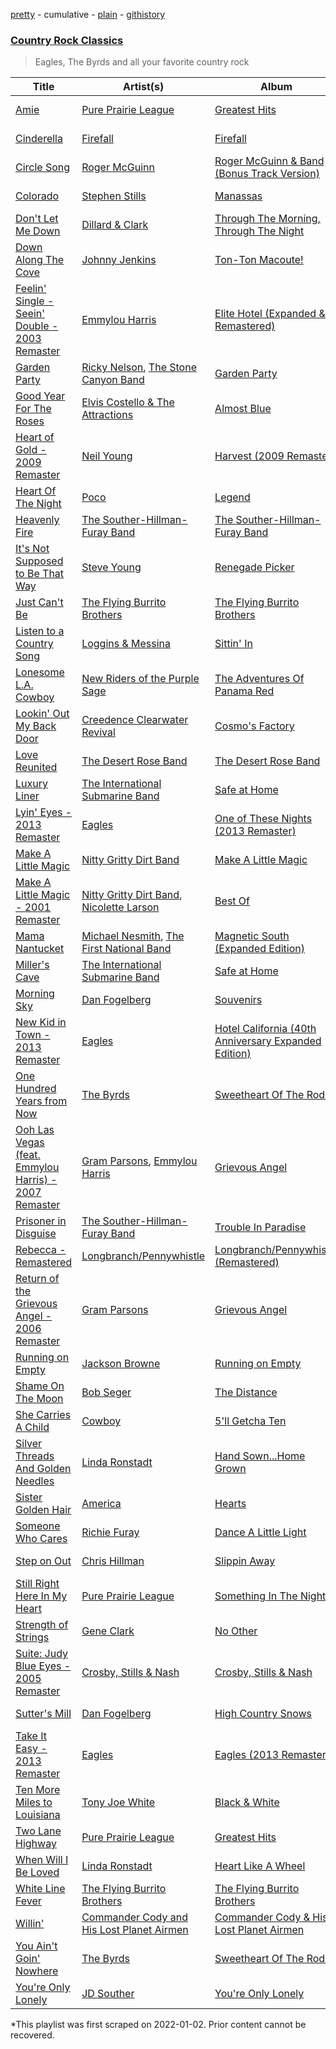 [pretty](/playlists/pretty/37i9dQZF1DX4bf0P6HTTom.md) - cumulative - [plain](/playlists/plain/37i9dQZF1DX4bf0P6HTTom) - [githistory](https://github.githistory.xyz/mackorone/spotify-playlist-archive/blob/main/playlists/plain/37i9dQZF1DX4bf0P6HTTom)

### [Country Rock Classics](https://open.spotify.com/playlist/5FqY2By8EsJ5wHYuLunZDA)

> Eagles, The Byrds and all your favorite country rock

| Title | Artist(s) | Album | Length | Added | Removed |
|---|---|---|---|---|---|
| [Amie](https://open.spotify.com/track/1mqydO6xMtyTPa8yo1SdVr) | [Pure Prairie League](https://open.spotify.com/artist/1MXwwmS2JpmsHZhdMeOL2s) | [Greatest Hits](https://open.spotify.com/album/41AdLTdErVUwftvr1dUVAf) | 4:20 | 2020-08-05 |  |
| [Cinderella](https://open.spotify.com/track/6nwlPs3mgpHYUJJ0ETPIXP) | [Firefall](https://open.spotify.com/artist/1tfXh4XxILEuMU2qZupFn8) | [Firefall](https://open.spotify.com/album/4AFZXGTZBMj0T1H20laj7o) | 3:36 | 2020-08-05 |  |
| [Circle Song](https://open.spotify.com/track/0A1Mc9xBNpbOV5JPWVSxzd) | [Roger McGuinn](https://open.spotify.com/artist/3ExrAwcOqgGjt9kFRwdM76) | [Roger McGuinn & Band \(Bonus Track Version\)](https://open.spotify.com/album/4B18e2isBj5VRpU4kEhDpc) | 3:03 | 2020-08-05 |  |
| [Colorado](https://open.spotify.com/track/6VyuVYEJnZmlEQ5GT9LQvT) | [Stephen Stills](https://open.spotify.com/artist/4WlSvDKaq1PA2Nr7cCIPxX) | [Manassas](https://open.spotify.com/album/427BvOYZQRjTHODnreiZCo) | 2:52 | 2020-08-05 |  |
| [Don't Let Me Down](https://open.spotify.com/track/1PsDNPG1j7ySpFpxjHB5xb) | [Dillard & Clark](https://open.spotify.com/artist/3QcM2tU8CDY3LyzvwCj1CI) | [Through The Morning, Through The Night](https://open.spotify.com/album/4iClwik4oQvlJ9wFujkmiQ) | 3:52 | 2020-08-05 |  |
| [Down Along The Cove](https://open.spotify.com/track/2jigzHqXdUlpAlmSeaVSeU) | [Johnny Jenkins](https://open.spotify.com/artist/3ghDyCR4DJVjwfcjNHUD27) | [Ton\-Ton Macoute!](https://open.spotify.com/album/5PCm5Bvheyg4QeuF5lfkum) | 3:25 | 2020-08-05 |  |
| [Feelin' Single \- Seein' Double \- 2003 Remaster](https://open.spotify.com/track/65J216Pxb4JOdiYVFIpLx7) | [Emmylou Harris](https://open.spotify.com/artist/5s6TJEuHTr9GR894wc6VfP) | [Elite Hotel \(Expanded & Remastered\)](https://open.spotify.com/album/312OEZO2boUMqdNMuuip6h) | 2:26 | 2020-08-05 |  |
| [Garden Party](https://open.spotify.com/track/7J5tyfg3OYVNR97KH66ovw) | [Ricky Nelson](https://open.spotify.com/artist/73sSFVlM6pkweLXE8qw1OS), [The Stone Canyon Band](https://open.spotify.com/artist/4VPrTgtrZqcXCy5nGYKDAe) | [Garden Party](https://open.spotify.com/album/76BrDrAEcQhjvXehCVMpWv) | 3:49 | 2020-08-05 |  |
| [Good Year For The Roses](https://open.spotify.com/track/4RZCoFsZHw9XvDZdv2jtkK) | [Elvis Costello & The Attractions](https://open.spotify.com/artist/4qmHkMxr6pTWh5Zo74odpH) | [Almost Blue](https://open.spotify.com/album/6Y234kkXewBp0CjanUQW3w) | 3:08 | 2020-08-05 |  |
| [Heart of Gold \- 2009 Remaster](https://open.spotify.com/track/1Q1b8eVkUPGlpSArl8JAVw) | [Neil Young](https://open.spotify.com/artist/6v8FB84lnmJs434UJf2Mrm) | [Harvest \(2009 Remaster\)](https://open.spotify.com/album/2l3QxNo4QubBNmVKxLeum0) | 3:07 | 2020-08-05 | 2022-01-29 |
| [Heart Of The Night](https://open.spotify.com/track/6fNID7koTl1dZBCs6FmK4E) | [Poco](https://open.spotify.com/artist/0fyqyjD7pbaVzbu94ylWQR) | [Legend](https://open.spotify.com/album/5pC3jEw11eiVY5Vi9z1ooi) | 4:54 | 2020-08-05 |  |
| [Heavenly Fire](https://open.spotify.com/track/0y9TcqNyeAQQjo7fVAMEXl) | [The Souther\-Hillman\-Furay Band](https://open.spotify.com/artist/7hbzXJ5K6AqdPnbUcCL1hL) | [The Souther\-Hillman\-Furay Band](https://open.spotify.com/album/3Yub0dxn8MQ8ZJjXiAJt8c) | 3:46 | 2020-08-05 |  |
| [It's Not Supposed to Be That Way](https://open.spotify.com/track/4jNBYAK1mPmgM66wZEx6rr) | [Steve Young](https://open.spotify.com/artist/4JzwsGHb8ZN03C7JauWsWH) | [Renegade Picker](https://open.spotify.com/album/6ri0hV7jR1ETLP5zRH4RGk) | 3:41 | 2020-08-05 |  |
| [Just Can't Be](https://open.spotify.com/track/0Ov9Hh2ygoGCkwTXMRYRcp) | [The Flying Burrito Brothers](https://open.spotify.com/artist/0rESpKEusFHxhW59MIf7eM) | [The Flying Burrito Brothers](https://open.spotify.com/album/6lx6e9GACcsSRjoipxeWh1) | 4:58 | 2020-08-05 |  |
| [Listen to a Country Song](https://open.spotify.com/track/5YEgs7DjcGk9pYP6l0u85h) | [Loggins & Messina](https://open.spotify.com/artist/7emRV8AluG3d4e5T0DZiK9) | [Sittin' In](https://open.spotify.com/album/1EtuN2j0AKVwsiqrddMtco) | 2:49 | 2020-08-05 |  |
| [Lonesome L.A\. Cowboy](https://open.spotify.com/track/6vOV8fmbk16LYgL2CQ64ih) | [New Riders of the Purple Sage](https://open.spotify.com/artist/2D3v3HJ9k3UzehaewnT3QA) | [The Adventures Of Panama Red](https://open.spotify.com/album/1O9T5fjUzGfSa609GiDEJY) | 4:03 | 2020-08-05 |  |
| [Lookin' Out My Back Door](https://open.spotify.com/track/3RTUfvRgq3pYTf7XY0FIcS) | [Creedence Clearwater Revival](https://open.spotify.com/artist/3IYUhFvPQItj6xySrBmZkd) | [Cosmo's Factory](https://open.spotify.com/album/4GLxEXWI3JiRKp6H7bfTIK) | 2:32 | 2020-08-05 |  |
| [Love Reunited](https://open.spotify.com/track/59kLqy6RhRKWFWFgdFSB63) | [The Desert Rose Band](https://open.spotify.com/artist/19FK6WGl1TLyFNsXXqTz8u) | [The Desert Rose Band](https://open.spotify.com/album/4Web53QnajhmXAA6PXK5ih) | 2:57 | 2020-08-05 |  |
| [Luxury Liner](https://open.spotify.com/track/69WQgn5cXFhtwbDGBHOzxS) | [The International Submarine Band](https://open.spotify.com/artist/6i8kpDUSsrOOhPHfNYhMeF) | [Safe at Home](https://open.spotify.com/album/3FNy8Kp7h2WoUngSfCNpMM) | 2:55 | 2020-08-05 |  |
| [Lyin' Eyes \- 2013 Remaster](https://open.spotify.com/track/5lQKRR3MdJLtAwNBiT8Cq0) | [Eagles](https://open.spotify.com/artist/0ECwFtbIWEVNwjlrfc6xoL) | [One of These Nights \(2013 Remaster\)](https://open.spotify.com/album/0F77QekrNe8vVAjU2sepja) | 6:21 | 2020-08-05 |  |
| [Make A Little Magic](https://open.spotify.com/track/728MAA4aiTVtTxn0Z2k1cu) | [Nitty Gritty Dirt Band](https://open.spotify.com/artist/7y70dch6JuuuNnwlsOQvwW) | [Make A Little Magic](https://open.spotify.com/album/7hd0MbxF0wWBjiOdxEmrmu) | 3:57 | 2020-08-05 |  |
| [Make A Little Magic \- 2001 Remaster](https://open.spotify.com/track/6bYroZcslsd84iw56ft2a6) | [Nitty Gritty Dirt Band](https://open.spotify.com/artist/7y70dch6JuuuNnwlsOQvwW), [Nicolette Larson](https://open.spotify.com/artist/0NCXrh1XOnHNp4mM0JUFJw) | [Best Of](https://open.spotify.com/album/53g97Xwkme1StWj2GC3BkG) | 3:55 | 2020-08-05 | 2022-03-04 |
| [Mama Nantucket](https://open.spotify.com/track/3PqhliKIHScPgJgse7KHTq) | [Michael Nesmith](https://open.spotify.com/artist/5Tic1bWAbmRoLrqaJ5SxU2), [The First National Band](https://open.spotify.com/artist/08xBftDfAD7CMC51uxUuZF) | [Magnetic South \(Expanded Edition\)](https://open.spotify.com/album/2JdE6W8pxUtwNET1xI3OZ7) | 2:39 | 2020-08-05 |  |
| [Miller's Cave](https://open.spotify.com/track/7gsiUput4gYeAQZkOx7J8I) | [The International Submarine Band](https://open.spotify.com/artist/6i8kpDUSsrOOhPHfNYhMeF) | [Safe at Home](https://open.spotify.com/album/1CBHkPPiPzCrF6EVd6bFiv) | 2:49 | 2020-08-05 |  |
| [Morning Sky](https://open.spotify.com/track/0DrhNB3j0VKTBPoN2J5jbT) | [Dan Fogelberg](https://open.spotify.com/artist/0cA5Tg15TwARIRZeiNT1RO) | [Souvenirs](https://open.spotify.com/album/3rER5EzMnSZT75KT1UDHyq) | 2:49 | 2020-08-05 |  |
| [New Kid in Town \- 2013 Remaster](https://open.spotify.com/track/3T0HWZFYwE5iPXTIHJ1MMS) | [Eagles](https://open.spotify.com/artist/0ECwFtbIWEVNwjlrfc6xoL) | [Hotel California \(40th Anniversary Expanded Edition\)](https://open.spotify.com/album/5NMAdQPrKw5nutWnGEzfpn) | 5:04 | 2020-08-05 |  |
| [One Hundred Years from Now](https://open.spotify.com/track/7FeLo6k5fhgXyGTPaK6VLi) | [The Byrds](https://open.spotify.com/artist/1PCZpxHJz7WAMF8EEq8bfc) | [Sweetheart Of The Rodeo](https://open.spotify.com/album/02XyFDfvHfIwtqOC3o0PcK) | 2:40 | 2020-08-05 |  |
| [Ooh Las Vegas \(feat\. Emmylou Harris\) \- 2007 Remaster](https://open.spotify.com/track/7kJpAkJSFMCkM6T4plsRLd) | [Gram Parsons](https://open.spotify.com/artist/1KA3WXYMPLxomNuoE22LYd), [Emmylou Harris](https://open.spotify.com/artist/5s6TJEuHTr9GR894wc6VfP) | [Grievous Angel](https://open.spotify.com/album/6UQujMGmR5MbFsML9amCuN) | 3:32 | 2020-08-05 |  |
| [Prisoner in Disguise](https://open.spotify.com/track/5Ms8PC4YEHInOWrhj2QLw0) | [The Souther\-Hillman\-Furay Band](https://open.spotify.com/artist/7hbzXJ5K6AqdPnbUcCL1hL) | [Trouble In Paradise](https://open.spotify.com/album/2B7aFxei2UhSAHbPWLXJRr) | 4:51 | 2020-08-05 |  |
| [Rebecca \- Remastered](https://open.spotify.com/track/6JivFldqJ4qjT7kYhygGTl) | [Longbranch/Pennywhistle](https://open.spotify.com/artist/7bK26KSS2vRPxiT2UDeYSF) | [Longbranch/Pennywhistle \(Remastered\)](https://open.spotify.com/album/6z5JQxMPg26VbiNjK0ktjp) | 2:48 | 2020-08-05 |  |
| [Return of the Grievous Angel \- 2006 Remaster](https://open.spotify.com/track/7vOYp7KJ8gVmVbcatSVf9J) | [Gram Parsons](https://open.spotify.com/artist/1KA3WXYMPLxomNuoE22LYd) | [Grievous Angel](https://open.spotify.com/album/6UQujMGmR5MbFsML9amCuN) | 4:26 | 2020-08-05 |  |
| [Running on Empty](https://open.spotify.com/track/4MZEZz8MqVgvIMXU6AVP22) | [Jackson Browne](https://open.spotify.com/artist/5lkiCO9UQ8B23dZ1o0UV4m) | [Running on Empty](https://open.spotify.com/album/4VqLII6oqVpCj5HjwKKwX9) | 4:58 | 2020-08-05 |  |
| [Shame On The Moon](https://open.spotify.com/track/1Gxaks4MTbjMCAQ20rx4Iy) | [Bob Seger](https://open.spotify.com/artist/485uL27bPomh29R4JmQehQ) | [The Distance](https://open.spotify.com/album/0uaavZx8ako3Kb6GFpb1G1) | 4:55 | 2020-08-05 |  |
| [She Carries A Child](https://open.spotify.com/track/6WVEmSHko503L1Kb0H5OrI) | [Cowboy](https://open.spotify.com/artist/6s9gsFHF1kNgNbL7rpMydJ) | [5'll Getcha Ten](https://open.spotify.com/album/1aj1yHiy7gu8AqNsu97zij) | 3:47 | 2020-08-05 |  |
| [Silver Threads And Golden Needles](https://open.spotify.com/track/4FLUda3tCvPWBCvUeyiivd) | [Linda Ronstadt](https://open.spotify.com/artist/1sXbwvCQLGZnaH0Jp2HTVc) | [Hand Sown...Home Grown](https://open.spotify.com/album/3a7qArnirRgatBiSlc2k3W) | 2:21 | 2020-08-05 |  |
| [Sister Golden Hair](https://open.spotify.com/track/5VSAonaAPhhGn0G7hMYwWK) | [America](https://open.spotify.com/artist/35U9lQaRWSQISxQAB94Meo) | [Hearts](https://open.spotify.com/album/6Ef4yClroC8pMGktYOUd5n) | 3:19 | 2020-08-05 |  |
| [Someone Who Cares](https://open.spotify.com/track/2eSySlmf3c5114MaxAVaAS) | [Richie Furay](https://open.spotify.com/artist/2KpCZazKx8c2qBDtNXvmvf) | [Dance A Little Light](https://open.spotify.com/album/0TuDxWKVA21dJJtM14Ghfs) | 3:53 | 2020-08-05 |  |
| [Step on Out](https://open.spotify.com/track/5oAkG0zYaOmv9fHG7CvEBE) | [Chris Hillman](https://open.spotify.com/artist/70FybmH2MMz9fHewhnLvjs) | [Slippin Away](https://open.spotify.com/album/6p9yV1ZDhYDfvf6MSnw72Y) | 3:15 | 2020-08-05 |  |
| [Still Right Here In My Heart](https://open.spotify.com/track/5HZchgrpAreegk6UGs0zHr) | [Pure Prairie League](https://open.spotify.com/artist/1MXwwmS2JpmsHZhdMeOL2s) | [Something In The Night](https://open.spotify.com/album/1TqLFWSHFnAZq5I7Xg0tti) | 2:56 | 2020-08-05 |  |
| [Strength of Strings](https://open.spotify.com/track/2ipSt8BpEkSgvuvMhRx3FN) | [Gene Clark](https://open.spotify.com/artist/040Bv6cZTRh30LyyYVXgJX) | [No Other](https://open.spotify.com/album/5pCs9qZgw8VCzahyfAgiio) | 6:31 | 2020-08-05 |  |
| [Suite: Judy Blue Eyes \- 2005 Remaster](https://open.spotify.com/track/2PuUFT13yCzUOZun94WOXv) | [Crosby, Stills & Nash](https://open.spotify.com/artist/2pdvghEHZJtgSXZ7cvNLou) | [Crosby, Stills & Nash](https://open.spotify.com/album/6vUWpE8qciYHOhf7mgaGny) | 7:24 | 2020-08-05 |  |
| [Sutter's Mill](https://open.spotify.com/track/3fRwEtPmL2hFClf6Ph6l4O) | [Dan Fogelberg](https://open.spotify.com/artist/0cA5Tg15TwARIRZeiNT1RO) | [High Country Snows](https://open.spotify.com/album/04iFpIf2KbXuxpy6uRlTfO) | 6:31 | 2020-08-05 |  |
| [Take It Easy \- 2013 Remaster](https://open.spotify.com/track/4yugZvBYaoREkJKtbG08Qr) | [Eagles](https://open.spotify.com/artist/0ECwFtbIWEVNwjlrfc6xoL) | [Eagles \(2013 Remaster\)](https://open.spotify.com/album/51B7LbLWgYLKBVSpkan8Z7) | 3:31 | 2020-08-05 |  |
| [Ten More Miles to Louisiana](https://open.spotify.com/track/1E252QgKGNYBXfwaiXZtZy) | [Tony Joe White](https://open.spotify.com/artist/6QvgWa4x3Ij4tvBpFMo11P) | [Black & White](https://open.spotify.com/album/71upkCAZBdlRRxoSbG8wvQ) | 2:24 | 2020-08-05 |  |
| [Two Lane Highway](https://open.spotify.com/track/0tcq9tNIw5JHUywymB07OA) | [Pure Prairie League](https://open.spotify.com/artist/1MXwwmS2JpmsHZhdMeOL2s) | [Greatest Hits](https://open.spotify.com/album/41AdLTdErVUwftvr1dUVAf) | 4:06 | 2020-08-05 |  |
| [When Will I Be Loved](https://open.spotify.com/track/5jPPjNMIi1rD6BvQqxhJh5) | [Linda Ronstadt](https://open.spotify.com/artist/1sXbwvCQLGZnaH0Jp2HTVc) | [Heart Like A Wheel](https://open.spotify.com/album/7upKDUGJUjsvfIe6vuVB0b) | 2:04 | 2020-08-05 |  |
| [White Line Fever](https://open.spotify.com/track/5z3kHR2Gh892XGcYuln1Gf) | [The Flying Burrito Brothers](https://open.spotify.com/artist/0rESpKEusFHxhW59MIf7eM) | [The Flying Burrito Brothers](https://open.spotify.com/album/6lx6e9GACcsSRjoipxeWh1) | 3:16 | 2020-08-05 |  |
| [Willin'](https://open.spotify.com/track/10JSZpgIr0NZb3JqP0lT3K) | [Commander Cody and His Lost Planet Airmen](https://open.spotify.com/artist/4KtaHyqLFlKKb7aghnWBfE) | [Commander Cody & His Lost Planet Airmen](https://open.spotify.com/album/5M8Zfk4Gsf31MoGk3JXubL) | 3:38 | 2020-08-05 |  |
| [You Ain't Goin' Nowhere](https://open.spotify.com/track/6kPxXhjSvy8RsmZBAJUiFs) | [The Byrds](https://open.spotify.com/artist/1PCZpxHJz7WAMF8EEq8bfc) | [Sweetheart Of The Rodeo](https://open.spotify.com/album/02XyFDfvHfIwtqOC3o0PcK) | 2:33 | 2020-08-05 |  |
| [You're Only Lonely](https://open.spotify.com/track/0qzEkwri1hE0rgxVqdOBAf) | [JD Souther](https://open.spotify.com/artist/0I7UnRLIdCD310ZBgeuqh5) | [You're Only Lonely](https://open.spotify.com/album/1JoT6VQQ8H5CUtPLEYw7o0) | 3:48 | 2020-08-05 |  |

\*This playlist was first scraped on 2022-01-02. Prior content cannot be recovered.